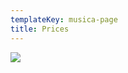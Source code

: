 ```yaml
---
templateKey: musica-page
title: Prices
---
```

![](https://res.cloudinary.com/teapetradotcom/image/upload/v1597688854/0c4a2421_s7huzf.jpg)